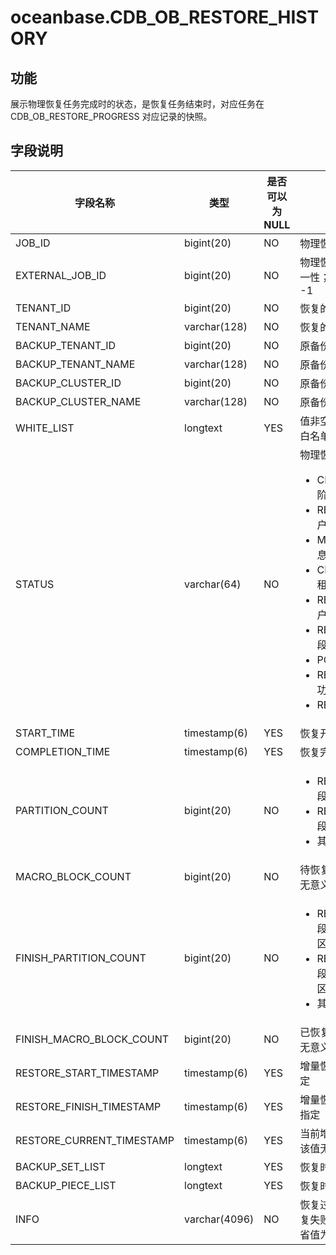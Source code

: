 oceanbase.CDB_OB_RESTORE_HISTORY
=====================================================

功能
-----------

展示物理恢复任务完成时的状态，是恢复任务结束时，对应任务在 CDB_OB_RESTORE_PROGRESS 对应记录的快照。

字段说明
-------------

|         **字段名称**          |    **类型**     | **是否可以为 NULL** |                                                                                                                                                                                                                                                                                                     **描述**                                                                                                                                                                                                                                                                                                     |
|---------------------------|---------------|----------------|----------------------------------------------------------------------------------------------------------------------------------------------------------------------------------------------------------------------------------------------------------------------------------------------------------------------------------------------------------------------------------------------------------------------------------------------------------------------------------------------------------------------------------------------------------------------------------------------------------------|
| JOB_ID                    | bigint(20)    | NO             | 物理恢复任务唯一标识                                                                                                                                                                                                                                                                                                                                                                                                                                                                                                                                                                                                     |
| EXTERNAL_JOB_ID           | bigint(20)    | NO             | 物理恢复任务外部标识，不保证唯一性；在恢复命令中传入，缺省为 -1                                                                                                                                                                                                                                                                                                                                                                                                                                                                                                                                                                              |
| TENANT_ID                 | bigint(20)    | NO             | 恢复的租户 ID，缺省值 -1                                                                                                                                                                                                                                                                                                                                                                                                                                                                                                                                                                                                |
| TENANT_NAME               | varchar(128)  | NO             | 恢复的租户名，缺省值为空                                                                                                                                                                                                                                                                                                                                                                                                                                                                                                                                                                                                   |
| BACKUP_TENANT_ID          | bigint(20)    | NO             | 原备份的租户 ID                                                                                                                                                                                                                                                                                                                                                                                                                                                                                                                                                                                                      |
| BACKUP_TENANT_NAME        | varchar(128)  | NO             | 原备份的租户名                                                                                                                                                                                                                                                                                                                                                                                                                                                                                                                                                                                                        |
| BACKUP_CLUSTER_ID         | bigint(20)    | NO             | 原备份的集群 ID                                                                                                                                                                                                                                                                                                                                                                                                                                                                                                                                                                                                      |
| BACKUP_CLUSTER_NAME       | varchar(128)  | NO             | 原备份的集群名                                                                                                                                                                                                                                                                                                                                                                                                                                                                                                                                                                                                        |
| WHITE_LIST       | longtext  | YES             | 值非空表示物理恢复采用的是恢复白名单列表。                                                                                                                                                                                                                                                                                                                                                                                                                                                                                                                                                                                                        |
| STATUS                    | varchar(64)   | NO             | 物理恢复所处阶段 <ul><li>CREATE_TENANT：创建租户阶段</li><li>RESTORE_SYS_REPLICA：租户系统表恢复阶段</li><li>MODIFY_SCHEMA：租户元信息修正阶段</li><li>CREATE_USER_PARTITIONS：租户用户表创建阶段</li><li>RESTORE_USER_REPLICA：租户用户表恢复阶段</li><li>REBUILD_INDEX：索引重建阶段</li><li>POST_CHECK：校验阶段</li><li>RESTORE_SUCCESS：恢复成功</li><li>RESTORE_FAIL：恢复失败</li></ul>    |
| START_TIME                | timestamp(6)  | YES            | 恢复开始时间                                                                                                                                                                                                                                                                                                                                                                                                                                                                                                                                                                                                         |
| COMPLETION_TIME           | timestamp(6)  | YES            | 恢复完成时间                                                                                                                                                                                                                                                                                                                                                                                                                                                                                                                                                                                                         |
| PARTITION_COUNT           | bigint(20)    | NO             | <ul><li>RESTORE_SYS_REPLICA 阶段：待恢复系统表分区数</li><li>RESTORE_USER_REPLICA 阶段：待恢复用户表分区数</li><li>其余阶段无意义，缺省值为 0</li></ul>                                                                                                                                                                                                                                                                                                                                                                                                |
| MACRO_BLOCK_COUNT         | bigint(20)    | NO             | 待恢复宏块个数，暂未实现，该值无意义                                                                                                                                                                                                                                                                                                                                                                                                                                                                                                                                                                                             |
| FINISH_PARTITION_COUNT    | bigint(20)    | NO             | <ul><li>RESTORE_SYS_REPLICA 阶段：已完成基线恢复的系统表分区数</li><li>RESTORE_USER_REPLICA 阶段：已完成基线恢复的用户表分区数</li><li>其余阶段无意义，缺省值为 0</li></ul>                                                                                                                                                                                                                                                                                                                                                                                      |
| FINISH_MACRO_BLOCK_COUNT  | bigint(20)    | NO             | 已恢复宏块个数，暂未实现，该值无意义，缺省值为 0                                                                                                                                                                                                                                                                                                                                                                                                                                                                                                                                                                                      |
| RESTORE_START_TIMESTAMP   | timestamp(6)  | YES            | 增量恢复起始位点，由备份数据决定                                                                                                                                                                                                                                                                                                                                                                                                                                                                                                                                                                                               |
| RESTORE_FINISH_TIMESTAMP  | timestamp(6)  | YES            | 增量恢复结束位点，由恢复命令中指定                                                                                                                                                                                                                                                                                                                                                                                                                                                                                                                                                                                              |
| RESTORE_CURRENT_TIMESTAMP | timestamp(6)  | YES            | 当前增量恢复的位点，暂未实现，该值无意义                                                                                                                                                                                                                                                                                                                                                                                                                                                                                                                                                                                           |
| BACKUP_SET_LIST | longtext  | YES            | 恢复时指定的备份集列表。                                                                                                                                                                                                                                                                                                                                                                                                                                                                                                                                                                                           |
| BACKUP_PIECE_LIST | longtext  | YES            | 恢复时指定的 Piece 列表。                                                                                                                                                                                                                                                                                                                                                                                                                                                                                                                                                                                           |
| INFO                      | varchar(4096) | NO             | 恢复过程中的运行信息，主要是恢复失败时的失败模块及错误码，缺省值为空                                                                                                                                                                                                                                                                                                                                                                                                                                                                                                                                                                             |
